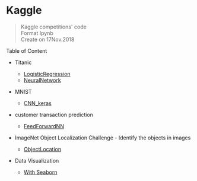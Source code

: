 # Kaggle
> Kaggle competitions' code  <br/> 
Format Ipynb <br/> 
Create on 17Nov.2018

Table of Content

* Titanic
  * [LogisticRegression](https://github.com/MorganWoods/Kaggle/blob/master/Titanic/Logistics.ipynb)
  * [NeuralNetwork](https://github.com/MorganWoods/Kaggle/blob/master/Titanic/Titanic%20Neural%20Network.ipynb)
  
* MNIST
  * [CNN_keras](https://github.com/MorganWoods/Kaggle/blob/master/MNIST/cnn-keras-minst.ipynb)
  
* customer transaction prediction
  * [FeedForwardNN](https://github.com/MorganWoods/Kaggle/blob/master/TransactionPrediction/prediction-feedforwardnetwork.ipynb)

* ImageNet Object Localization Challenge - Identify the objects in images
  * [ObjectLocation](https://github.com/MorganWoods/Kaggle/blob/master/ObjectLocation/ObjectLocation.ipynb)
  
* Data Visualization
  * [With Seaborn](https://github.com/MorganWoods/Kaggle/blob/master/DataVisualization/DataVisualization.ipynb)
  

